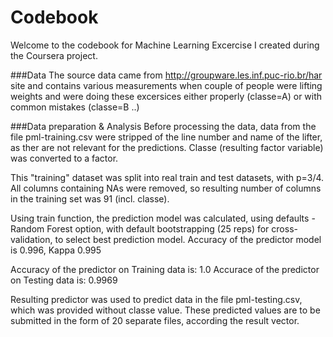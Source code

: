 Codebook
====================
Welcome to the codebook for Machine Learning Excercise I created during the Coursera project.

###Data
The source data came from http://groupware.les.inf.puc-rio.br/har site and contains various measurements when couple
of people were lifting weights and were doing these excersices either properly (classe=A) or with common mistakes (classe=B ..)

###Data preparation & Analysis
Before processing the data, data from the file pml-training.csv were stripped of the line number and name of the lifter, as 
ther are not relevant for the predictions.
Classe (resulting factor variable) was converted to a factor.

This "training" dataset was split into real train and test datasets, with p=3/4.
All columns containing NAs were removed, so resulting number of columns in the training set was 91 (incl. classe).

Using train function, the prediction model was calculated, using defaults - Random Forest option, with default bootstrapping (25 reps) for cross-validation, to select best prediction model.
Accuracy of the predictor model is 0.996, Kappa 0.995

Accuracy of the predictor on Training data is: 1.0
Accurace of the predictor on Testing data is: 0.9969

Resulting predictor was used to predict data in the file pml-testing.csv, which was provided without classe value.
These predicted values are to be submitted in the form of 20 separate files, according the result vector.



